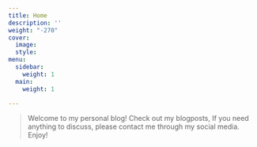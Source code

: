 ```yaml
---
title: Home
description: ''
weight: "-270"
cover:
  image: 
  style: 
menu:
  sidebar:
    weight: 1
  main:
    weight: 1

---
```

> Welcome to my personal blog! Check out my blogposts, If you need anything to discuss, please contact me through my social media. Enjoy!